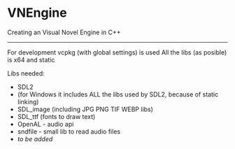 # VNEngine
Creating an Visual Novel Engine in C++
______________________________________

For development vcpkg (with global settings) is used
All the libs (as posible) is x64 and static

Libs needed:
*	SDL2
*	(for Windows it includes ALL the libs used by SDL2, because of static linking)
*	SDL_image (including JPG PNG TIF WEBP libs)
*	SDL_ttf (fonts to draw text)
*	OpenAL - audio api
*	sndfile - small lib to read audio files
*	*to be added*